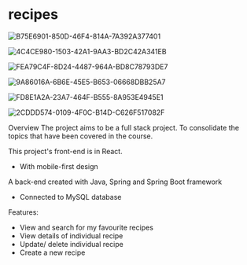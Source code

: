 # recipes
![B75E6901-850D-46F4-814A-7A392A377401](https://github.com/pilahr/recipes/assets/125895065/26d63516-5c04-489c-9a16-5f82ebfeaff0)

![4C4CE980-1503-42A1-9AA3-BD2C42A341EB](https://github.com/pilahr/recipes/assets/125895065/842d41a3-431d-4df6-98ac-20bb69a91b02)

![FEA79C4F-8D24-4487-964A-BD8C78793DE7](https://github.com/pilahr/recipes/assets/125895065/bed239da-06b7-45a6-838c-203f119d6a53)

![9A86016A-6B6E-45E5-B653-06668DBB25A7](https://github.com/pilahr/recipes/assets/125895065/4f09eebd-1f9b-4858-8d41-b8663012b816)

![FD8E1A2A-23A7-464F-B555-8A953E4945E1](https://github.com/pilahr/recipes/assets/125895065/5f11a18c-5ae8-419b-bd2b-0b73b498ee82)

![2CDDD574-0109-4F0C-B14D-C626F517082F](https://github.com/pilahr/recipes/assets/125895065/d8c82d02-3a7d-4f86-8bfa-745d4cc0872c)


Overview
The project aims to be a full stack project. To consolidate the topics that have been covered in the course.

This project's front-end is in React.
  - With mobile-first design
  
A back-end created with Java, Spring and Spring Boot framework
  - Connected to MySQL database

Features:
- View and search for my favourite recipes
- View details of individual recipe
- Update/ delete individual recipe
- Create a new recipe

